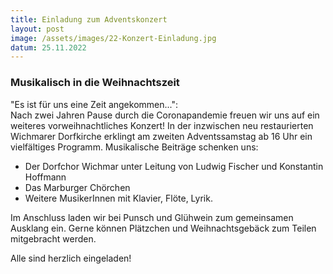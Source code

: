 ```yaml
---
title: Einladung zum Adventskonzert
layout: post
image: /assets/images/22-Konzert-Einladung.jpg
datum: 25.11.2022
---
```


### Musikalisch in die Weihnachtszeit

"Es ist für uns eine Zeit angekommen...": <br>
Nach zwei Jahren Pause durch die Coronapandemie freuen wir uns auf ein weiteres vorweihnachtliches Konzert!
In der inzwischen neu restaurierten Wichmarer Dorfkirche erklingt am zweiten Adventssamstag ab 16 Uhr ein vielfältiges Programm.
Musikalische Beiträge schenken uns: <br>
<ul>
<li> Der Dorfchor Wichmar unter Leitung von Ludwig Fischer und Konstantin Hoffmann </li>
<li> Das Marburger Chörchen </li>
<li> Weitere MusikerInnen mit Klavier, Flöte, Lyrik. </li>
</ul>

<p> Im Anschluss laden wir bei Punsch und Glühwein zum gemeinsamen Ausklang ein. Gerne können Plätzchen und Weihnachtsgebäck zum Teilen mitgebracht werden.

<p> Alle sind herzlich eingeladen!
